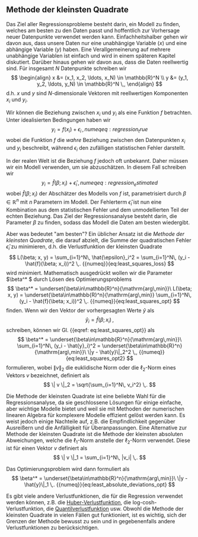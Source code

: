 ## Methode der kleinsten Quadrate

Das Ziel aller Regressionsprobleme besteht darin, ein Modell zu finden, 
welches am besten zu den Daten passt und hoffentlich zur Vorhersage neuer 
Datenpunkte verwendet werden kann. Einfachheitshalber gehen wir davon aus, 
dass unsere Daten nur eine unabhängige Variable ($x$) und eine abhängige
Variable ($y$) haben. Eine Verallgemeinerung auf mehrere unabhängige
Variablen ist einfach und wird in einem späteren Kapitel diskutiert.
Darüber hinaus gehen wir davon aus, dass die Daten reellwertig sind.
Für insgesamt $N$ Datenpunkte schreiben wir
$$
  \begin{align}
    x &= (x_1, x_2, \ldots, x_N) \in \mathbb{R}^N \\
    y &= (y_1, y_2, \ldots, y_N) \in \mathbb{R}^N \,,
  \end{align}
$$ 
d.h. $x$ und $y$ sind $N$-dimensionale Vektoren mit reellwertigen
Komponenten $x_i$ und $y_i$.

Wir können die Beziehung zwischen $x_i$ und $y_i$ als eine Funktion $f$
betrachten. Unter idealisierten Bedingungen haben wir
$$
  y_i = f(x_i) + \epsilon_i \,, {{numeq}}{eq:regression_true}
$$
wobei die Funktion $f$ die *wahre* Beziehung zwischen den Datenpunkten
$x_i$ und $y_i$ beschreibt, während $\epsilon_i$ den zufälligen
statistischen Fehler darstellt.

In der realen Welt ist die Beziehung $f$ jedoch oft unbekannt. Daher
müssen wir ein Modell verwenden, um sie abzuschätzen. In diesem Fall
schreiben wir
$$
  y_i = \hat{f}(\beta; x_i) + \hat{\epsilon}_ i\,, {{numeq}}{eq:regression_estimated}
$$
wobei $\hat{f}(\beta; x_i)$ der Abschätzer des Modells von $f$ ist,
parametrisiert durch $\beta \in \mathbb{R}^n$ mit $n$ Parametern im
Modell. Der Fehlerterm $\hat{\epsilon}_i$ ist nun eine Kombination aus
dem statistischen Fehler und dem unmodellierten Teil der echten
Beziehung. Das Ziel der Regressionsanalyse besteht darin, die
Parameter $\beta$ zu finden, sodass das Modell die Daten am besten
wiedergibt.

Aber was bedeutet "am besten"? Ein üblicher Ansatz ist die
*Methode der kleinsten Quadrate*, die darauf abzielt, die Summe der
quadratischen Fehler $\hat{\epsilon}_i$ zu minimieren, d.h. die
Verlustfunktion der kleinsten Quadrate
$$
  L(\beta; x, y) 
    = \sum_{i=1}^N\, \hat{\epsilon}_i^2
    = \sum_{i=1}^N\, (y_i - \hat{f}(\beta; x_i))^2 \,. {{numeq}}{eq:least_squares_loss}
$$
wird minimiert. Mathematisch ausgedrückt wollen wir die Parameter
$\beta^* $ durch Lösen des Optimierungsproblems
$$
  \beta^* 
    = \underset{\beta\in\mathbb{R}^n}{\mathrm{arg\,min}}\ L(\beta; x, y)
    = \underset{\beta\in\mathbb{R}^n}{\mathrm{arg\,min}} \sum_{i=1}^N\, (y_i - \hat{f}(\beta; x_i))^2 \,. {{numeq}}{eq:least_squares_opt}
$$
finden. Wenn wir den Vektor der vorhergesagten Werte $\hat{y}$ als
$$
  \hat{y}_i = \hat{f}(\beta; x_i)\,,
$$
schreiben, können wir Gl. {{eqref: eq:least_squares_opt}} als
$$
  \beta^* 
    = \underset{\beta\in\mathbb{R}^n}{\mathrm{arg\,min}}\ \sum_{i=1}^N\, (y_i - \hat{y}_i)^2 
    = \underset{\beta\in\mathbb{R}^n}{\mathrm{arg\,min}}\ \|y - \hat{y}\|_2^2 \,, {{numeq}}{eq:least_squares_opt2}
$$
formulieren, wobei $\| v \|_2$ die euklidische Norm oder die $\ell_2$-Norm
eines Vektors $v$ bezeichnet, definiert als
$$
  \| v \|_2 = \sqrt{\sum_{i=1}^N\, v_i^2} \,.
$$

Die Methode der kleinsten Quadrate ist eine beliebte Wahl für die 
Regressionsanalyse, da sie geschlossene Lösungen für einige einfache, aber 
wichtige Modelle bietet und weil sie mit Methoden der numerischen linearen 
Algebra für komplexere Modelle effizient gelöst werden kann. Es weist jedoch 
einige Nachteile auf, z.B. die Empfindlichkeit gegenüber Ausreißern und die 
Anfälligkeit für Überanpassungen. Eine Alternative zur Methode der kleinsten 
Quadrate ist die Methode der kleinsten absoluten Abweichungen, welche die
$\ell_1$-Norm anstelle der $\ell_2$-Norm verwendet. Diese ist für einen
Vektor $v$ definiert als
$$
  \| v \|_1 = \sum_{i=1}^N\, |v_i| \,.
$$

Das Optimierungsproblem wird dann formuliert als
$$
  \beta^* 
    = \underset{\beta\in\mathbb{R}^n}{\mathrm{arg\,min}}\ \|y - \hat{y}\|_1 \,. {{numeq}}{eq:least_absolute_deviations_opt}
$$

Es gibt viele andere Verlustfunktionen, die für die Regression verwendet
werden können, z.B. 
die [Huber-Verlustfunktion](https://en.wikipedia.org/wiki/Huber_loss),
die log-cosh-Verlustfunktion,
die [Quantilverlustfunktion](https://de.wikipedia.org/wiki/Quantilsregression#Optimierungsproblem)
usw. 
Obwohl die Methode der kleinsten Quadrate in vielen Fällen gut funktioniert,
ist es wichtig, sich der Grenzen der Methode bewusst zu sein und in
gegebenenfalls andere Verlustfunktionen zu berücksichtigen.

